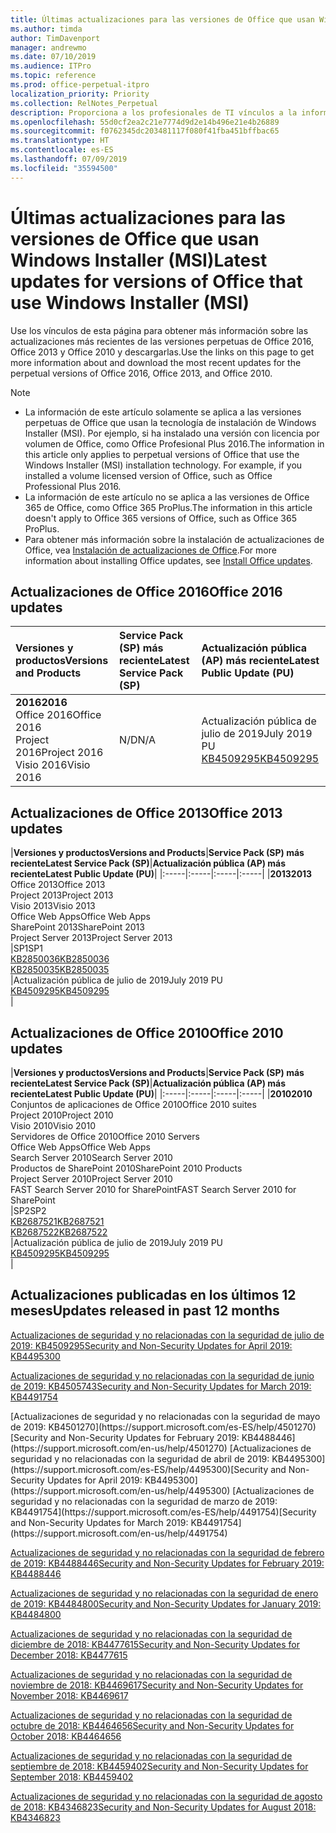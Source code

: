 ```yaml
---
title: Últimas actualizaciones para las versiones de Office que usan Windows Installer (MSI)
ms.author: timda
author: TimDavenport
manager: andrewmo
ms.date: 07/10/2019
ms.audience: ITPro
ms.topic: reference
ms.prod: office-perpetual-itpro
localization_priority: Priority
ms.collection: RelNotes_Perpetual
description: Proporciona a los profesionales de TI vínculos a la información de las últimas actualizaciones de las versiones perpetuas de Office 2016, Office 2013 y Office 2010.
ms.openlocfilehash: 55d0cf2ea2c21e7774d9d2e14b496e21e4b26889
ms.sourcegitcommit: f0762345dc203481117f080f41fba451bffbac65
ms.translationtype: HT
ms.contentlocale: es-ES
ms.lasthandoff: 07/09/2019
ms.locfileid: "35594500"
---
```

# <a name="latest-updates-for-versions-of-office-that-use-windows-installer-msi"></a><span data-ttu-id="dfac7-103">Últimas actualizaciones para las versiones de Office que usan Windows Installer (MSI)</span><span class="sxs-lookup"><span data-stu-id="dfac7-103">Latest updates for versions of Office that use Windows Installer (MSI)</span></span>

<span data-ttu-id="dfac7-104">Use los vínculos de esta página para obtener más información sobre las actualizaciones más recientes de las versiones perpetuas de Office 2016, Office 2013 y Office 2010 y descargarlas.</span><span class="sxs-lookup"><span data-stu-id="dfac7-104">Use the links on this page to get more information about and download the most recent updates for the perpetual versions of Office 2016, Office 2013, and Office 2010.</span></span>
  
 
> [!NOTE]
> - <span data-ttu-id="dfac7-p101">La información de este artículo solamente se aplica a las versiones perpetuas de Office que usan la tecnología de instalación de Windows Installer (MSI). Por ejemplo, si ha instalado una versión con licencia por volumen de Office, como Office Profesional Plus 2016.</span><span class="sxs-lookup"><span data-stu-id="dfac7-p101">The information in this article only applies to perpetual versions of Office that use the Windows Installer (MSI) installation technology. For example, if you installed a volume licensed version of Office, such as Office Professional Plus 2016.</span></span>
> - <span data-ttu-id="dfac7-107">La información de este artículo no se aplica a las versiones de Office 365 de Office, como Office 365 ProPlus.</span><span class="sxs-lookup"><span data-stu-id="dfac7-107">The information in this article doesn't apply to Office 365 versions of Office, such as Office 365 ProPlus.</span></span>
> - <span data-ttu-id="dfac7-108">Para obtener más información sobre la instalación de actualizaciones de Office, vea [Instalación de actualizaciones de Office](https://support.office.com/article/2ab296f3-7f03-43a2-8e50-46de917611c5).</span><span class="sxs-lookup"><span data-stu-id="dfac7-108">For more information about installing Office updates, see [Install Office updates](https://support.office.com/article/2ab296f3-7f03-43a2-8e50-46de917611c5).</span></span> 


## <a name="office-2016-updates"></a><span data-ttu-id="dfac7-109">Actualizaciones de Office 2016</span><span class="sxs-lookup"><span data-stu-id="dfac7-109">Office 2016 updates</span></span>

|<span data-ttu-id="dfac7-110">**Versiones y productos**</span><span class="sxs-lookup"><span data-stu-id="dfac7-110">**Versions and Products**</span></span>|<span data-ttu-id="dfac7-111">**Service Pack (SP) más reciente**</span><span class="sxs-lookup"><span data-stu-id="dfac7-111">**Latest Service Pack (SP)**</span></span>|<span data-ttu-id="dfac7-112">**Actualización pública (AP) más reciente**</span><span class="sxs-lookup"><span data-stu-id="dfac7-112">**Latest Public Update (PU)**</span></span>|
|:-----|:-----|:-----|
|<span data-ttu-id="dfac7-113">**2016**</span><span class="sxs-lookup"><span data-stu-id="dfac7-113">**2016**</span></span> <br/> <span data-ttu-id="dfac7-114">Office 2016</span><span class="sxs-lookup"><span data-stu-id="dfac7-114">Office 2016</span></span>  <br/> <span data-ttu-id="dfac7-115">Project 2016</span><span class="sxs-lookup"><span data-stu-id="dfac7-115">Project 2016</span></span>  <br/> <span data-ttu-id="dfac7-116">Visio 2016</span><span class="sxs-lookup"><span data-stu-id="dfac7-116">Visio 2016</span></span>  <br/> |<span data-ttu-id="dfac7-117">N/D</span><span class="sxs-lookup"><span data-stu-id="dfac7-117">N/A</span></span>  <br/> |<span data-ttu-id="dfac7-118">Actualización pública de julio de 2019</span><span class="sxs-lookup"><span data-stu-id="dfac7-118">July 2019 PU</span></span>  <br/> [<span data-ttu-id="dfac7-119">KB4509295</span><span class="sxs-lookup"><span data-stu-id="dfac7-119">KB4509295</span></span>](https://support.microsoft.com/help/4509295) <br/> |
   
## <a name="office-2013-updates"></a><span data-ttu-id="dfac7-120">Actualizaciones de Office 2013</span><span class="sxs-lookup"><span data-stu-id="dfac7-120">Office 2013 updates</span></span>

|<span data-ttu-id="dfac7-121">**Versiones y productos**</span><span class="sxs-lookup"><span data-stu-id="dfac7-121">**Versions and Products**</span></span>|<span data-ttu-id="dfac7-122">**Service Pack (SP) más reciente**</span><span class="sxs-lookup"><span data-stu-id="dfac7-122">**Latest Service Pack (SP)**</span></span>|<span data-ttu-id="dfac7-123">**Actualización pública (AP) más reciente**</span><span class="sxs-lookup"><span data-stu-id="dfac7-123">**Latest Public Update (PU)**</span></span>|
|:-----|:-----|:-----|:-----|
|<span data-ttu-id="dfac7-124">**2013**</span><span class="sxs-lookup"><span data-stu-id="dfac7-124">**2013**</span></span> <br/> <span data-ttu-id="dfac7-125">Office 2013</span><span class="sxs-lookup"><span data-stu-id="dfac7-125">Office 2013</span></span>  <br/> <span data-ttu-id="dfac7-126">Project 2013</span><span class="sxs-lookup"><span data-stu-id="dfac7-126">Project 2013</span></span>  <br/> <span data-ttu-id="dfac7-127">Visio 2013</span><span class="sxs-lookup"><span data-stu-id="dfac7-127">Visio 2013</span></span>  <br/> <span data-ttu-id="dfac7-128">Office Web Apps</span><span class="sxs-lookup"><span data-stu-id="dfac7-128">Office Web Apps</span></span>  <br/> <span data-ttu-id="dfac7-129">SharePoint 2013</span><span class="sxs-lookup"><span data-stu-id="dfac7-129">SharePoint 2013</span></span>  <br/> <span data-ttu-id="dfac7-130">Project Server 2013</span><span class="sxs-lookup"><span data-stu-id="dfac7-130">Project Server 2013</span></span>  <br/> |<span data-ttu-id="dfac7-131">SP1</span><span class="sxs-lookup"><span data-stu-id="dfac7-131">SP1</span></span> <br/> [<span data-ttu-id="dfac7-132">KB2850036</span><span class="sxs-lookup"><span data-stu-id="dfac7-132">KB2850036</span></span>](https://support.microsoft.com/kb/2850036) <br/>[<span data-ttu-id="dfac7-133">KB2850035</span><span class="sxs-lookup"><span data-stu-id="dfac7-133">KB2850035</span></span>](https://support.microsoft.com/kb/2850035) <br/> |<span data-ttu-id="dfac7-134">Actualización pública de julio de 2019</span><span class="sxs-lookup"><span data-stu-id="dfac7-134">July 2019 PU</span></span>  <br/> [<span data-ttu-id="dfac7-135">KB4509295</span><span class="sxs-lookup"><span data-stu-id="dfac7-135">KB4509295</span></span>](https://support.microsoft.com/help/4509295) <br/> |
   
## <a name="office-2010-updates"></a><span data-ttu-id="dfac7-136">Actualizaciones de Office 2010</span><span class="sxs-lookup"><span data-stu-id="dfac7-136">Office 2010 updates</span></span>

|<span data-ttu-id="dfac7-137">**Versiones y productos**</span><span class="sxs-lookup"><span data-stu-id="dfac7-137">**Versions and Products**</span></span>|<span data-ttu-id="dfac7-138">**Service Pack (SP) más reciente**</span><span class="sxs-lookup"><span data-stu-id="dfac7-138">**Latest Service Pack (SP)**</span></span>|<span data-ttu-id="dfac7-139">**Actualización pública (AP) más reciente**</span><span class="sxs-lookup"><span data-stu-id="dfac7-139">**Latest Public Update (PU)**</span></span>|
|:-----|:-----|:-----|:-----|
|<span data-ttu-id="dfac7-140">**2010**</span><span class="sxs-lookup"><span data-stu-id="dfac7-140">**2010**</span></span> <br/> <span data-ttu-id="dfac7-141">Conjuntos de aplicaciones de Office 2010</span><span class="sxs-lookup"><span data-stu-id="dfac7-141">Office 2010 suites</span></span>  <br/> <span data-ttu-id="dfac7-142">Project 2010</span><span class="sxs-lookup"><span data-stu-id="dfac7-142">Project 2010</span></span>  <br/> <span data-ttu-id="dfac7-143">Visio 2010</span><span class="sxs-lookup"><span data-stu-id="dfac7-143">Visio 2010</span></span>  <br/> <span data-ttu-id="dfac7-144">Servidores de Office 2010</span><span class="sxs-lookup"><span data-stu-id="dfac7-144">Office 2010 Servers</span></span>  <br/> <span data-ttu-id="dfac7-145">Office Web Apps</span><span class="sxs-lookup"><span data-stu-id="dfac7-145">Office Web Apps</span></span>  <br/> <span data-ttu-id="dfac7-146">Search Server 2010</span><span class="sxs-lookup"><span data-stu-id="dfac7-146">Search Server 2010</span></span>  <br/> <span data-ttu-id="dfac7-147">Productos de SharePoint 2010</span><span class="sxs-lookup"><span data-stu-id="dfac7-147">SharePoint 2010 Products</span></span>  <br/> <span data-ttu-id="dfac7-148">Project Server 2010</span><span class="sxs-lookup"><span data-stu-id="dfac7-148">Project Server 2010</span></span>  <br/> <span data-ttu-id="dfac7-149">FAST Search Server 2010 for SharePoint</span><span class="sxs-lookup"><span data-stu-id="dfac7-149">FAST Search Server 2010 for SharePoint</span></span>  <br/> |<span data-ttu-id="dfac7-150">SP2</span><span class="sxs-lookup"><span data-stu-id="dfac7-150">SP2</span></span> <br/>[<span data-ttu-id="dfac7-151">KB2687521</span><span class="sxs-lookup"><span data-stu-id="dfac7-151">KB2687521</span></span>](https://support.microsoft.com/kb/2687521) <br/> [<span data-ttu-id="dfac7-152">KB2687522</span><span class="sxs-lookup"><span data-stu-id="dfac7-152">KB2687522</span></span>](https://support.microsoft.com/kb/2687522) <br/> |<span data-ttu-id="dfac7-153">Actualización pública de julio de 2019</span><span class="sxs-lookup"><span data-stu-id="dfac7-153">July 2019 PU</span></span>  <br/> [<span data-ttu-id="dfac7-154">KB4509295</span><span class="sxs-lookup"><span data-stu-id="dfac7-154">KB4509295</span></span>](https://support.microsoft.com/help/4509295) <br/>|
   

   
## <a name="updates-released-in-past-12-months"></a><span data-ttu-id="dfac7-155">Actualizaciones publicadas en los últimos 12 meses</span><span class="sxs-lookup"><span data-stu-id="dfac7-155">Updates released in past 12 months</span></span>

[<span data-ttu-id="dfac7-156">Actualizaciones de seguridad y no relacionadas con la seguridad de julio de 2019: KB4509295</span><span class="sxs-lookup"><span data-stu-id="dfac7-156">Security and Non-Security Updates for April 2019: KB4495300</span></span>](https://support.microsoft.com/help/4509295)

[<span data-ttu-id="dfac7-157">Actualizaciones de seguridad y no relacionadas con la seguridad de junio de 2019: KB4505743</span><span class="sxs-lookup"><span data-stu-id="dfac7-157">Security and Non-Security Updates for March 2019: KB4491754</span></span>](https://support.microsoft.com/help/4505743)

<span data-ttu-id="dfac7-158">
  [Actualizaciones de seguridad y no relacionadas con la seguridad de mayo de 2019: KB4501270](https://support.microsoft.com/es-ES/help/4501270)</span><span class="sxs-lookup"><span data-stu-id="dfac7-158">[Security and Non-Security Updates for February 2019: KB4488446](https://support.microsoft.com/en-us/help/4501270)</span></span>

<span data-ttu-id="dfac7-159">
  [Actualizaciones de seguridad y no relacionadas con la seguridad de abril de 2019: KB4495300](https://support.microsoft.com/es-ES/help/4495300)</span><span class="sxs-lookup"><span data-stu-id="dfac7-159">[Security and Non-Security Updates for April 2019: KB4495300](https://support.microsoft.com/en-us/help/4495300)</span></span>

<span data-ttu-id="dfac7-160">
  [Actualizaciones de seguridad y no relacionadas con la seguridad de marzo de 2019: KB4491754](https://support.microsoft.com/es-ES/help/4491754)</span><span class="sxs-lookup"><span data-stu-id="dfac7-160">[Security and Non-Security Updates for March 2019: KB4491754](https://support.microsoft.com/en-us/help/4491754)</span></span> 

[<span data-ttu-id="dfac7-161">Actualizaciones de seguridad y no relacionadas con la seguridad de febrero de 2019: KB4488446</span><span class="sxs-lookup"><span data-stu-id="dfac7-161">Security and Non-Security Updates for February 2019: KB4488446</span></span>](https://support.microsoft.com/help/4488446)

[<span data-ttu-id="dfac7-162">Actualizaciones de seguridad y no relacionadas con la seguridad de enero de 2019: KB4484800</span><span class="sxs-lookup"><span data-stu-id="dfac7-162">Security and Non-Security Updates for January 2019: KB4484800</span></span>](https://support.microsoft.com/help/4484800)

[<span data-ttu-id="dfac7-163">Actualizaciones de seguridad y no relacionadas con la seguridad de diciembre de 2018: KB4477615</span><span class="sxs-lookup"><span data-stu-id="dfac7-163">Security and Non-Security Updates for December 2018: KB4477615</span></span>](https://support.microsoft.com/help/4477615)

[<span data-ttu-id="dfac7-164">Actualizaciones de seguridad y no relacionadas con la seguridad de noviembre de 2018: KB4469617</span><span class="sxs-lookup"><span data-stu-id="dfac7-164">Security and Non-Security Updates for November 2018: KB4469617</span></span>](https://support.microsoft.com/help/4469617)

[<span data-ttu-id="dfac7-165">Actualizaciones de seguridad y no relacionadas con la seguridad de octubre de 2018: KB4464656</span><span class="sxs-lookup"><span data-stu-id="dfac7-165">Security and Non-Security Updates for October 2018: KB4464656</span></span>](https://support.microsoft.com/help/4464656)

[<span data-ttu-id="dfac7-166">Actualizaciones de seguridad y no relacionadas con la seguridad de septiembre de 2018: KB4459402</span><span class="sxs-lookup"><span data-stu-id="dfac7-166">Security and Non-Security Updates for September 2018: KB4459402</span></span>](https://support.microsoft.com/help/4459402) 

[<span data-ttu-id="dfac7-167">Actualizaciones de seguridad y no relacionadas con la seguridad de agosto de 2018: KB4346823</span><span class="sxs-lookup"><span data-stu-id="dfac7-167">Security and Non-Security Updates for August 2018: KB4346823</span></span>](https://support.microsoft.com/help/4346823)   

   

  


  
 
  
 
  

  
   
  

